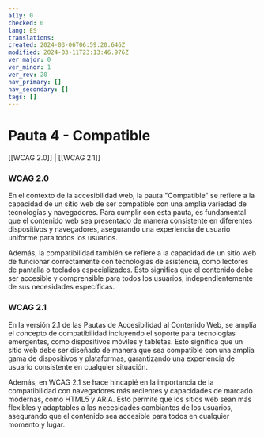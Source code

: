 ```yaml
---
a11y: 0
checked: 0
lang: ES
translations: 
created: 2024-03-06T06:59:20.646Z
modified: 2024-03-11T23:13:46.976Z
ver_major: 0
ver_minor: 1
ver_rev: 20
nav_primary: []
nav_secondary: []
tags: []
---
```

# Pauta 4 - Compatible

[[WCAG 2.0]] | [[WCAG 2.1]]

### WCAG 2.0

En el contexto de la accesibilidad web, la pauta "Compatible" se refiere a la capacidad de un sitio web de ser compatible con una amplia variedad de tecnologías y navegadores. Para cumplir con esta pauta, es fundamental que el contenido web sea presentado de manera consistente en diferentes dispositivos y navegadores, asegurando una experiencia de usuario uniforme para todos los usuarios.

  

Además, la compatibilidad también se refiere a la capacidad de un sitio web de funcionar correctamente con tecnologías de asistencia, como lectores de pantalla o teclados especializados. Esto significa que el contenido debe ser accesible y comprensible para todos los usuarios, independientemente de sus necesidades específicas.

  

### WCAG 2.1

En la versión 2.1 de las Pautas de Accesibilidad al Contenido Web, se amplía el concepto de compatibilidad incluyendo el soporte para tecnologías emergentes, como dispositivos móviles y tabletas. Esto significa que un sitio web debe ser diseñado de manera que sea compatible con una amplia gama de dispositivos y plataformas, garantizando una experiencia de usuario consistente en cualquier situación.

  

Además, en WCAG 2.1 se hace hincapié en la importancia de la compatibilidad con navegadores más recientes y capacidades de marcado modernas, como HTML5 y ARIA. Esto permite que los sitios web sean más flexibles y adaptables a las necesidades cambiantes de los usuarios, asegurando que el contenido sea accesible para todos en cualquier momento y lugar.

